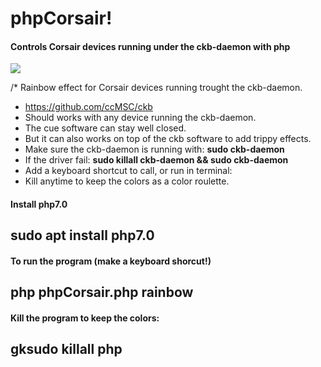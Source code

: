 # phpCorsair!
#### Controls Corsair devices running under the ckb-daemon with php

<img src="http://i.imgur.com/1TjI3cx.gif"></img>

/*  Rainbow effect for Corsair devices running trought the ckb-daemon.
 *  https://github.com/ccMSC/ckb
 *  Should works with any device running the ckb-daemon.
 *  The cue software can stay well closed. 
 *  But it can also works on top of the ckb software to add trippy effects.
 *  Make sure the ckb-daemon is running with: <b>sudo ckb-daemon</b>
 *  If the driver fail: <b>sudo killall ckb-daemon && sudo ckb-daemon</b>
 *  Add a keyboard shortcut to call, or run in terminal:
 *  Kill anytime to keep the colors as a color roulette.

#### Install php7.0

## sudo apt install php7.0

#### To run the program (make a keyboard shorcut!)

## php phpCorsair.php rainbow

#### Kill the program to keep the colors:

## gksudo killall php



